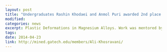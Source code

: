 ```yaml
---
layout: post
title: "Undergraduates Rashin Khodaei and Anmol Puri awarded 2nd place in Poster Session in 9th Annual Undergraduate Research Symposium 2014."
modified: 
categories: news
excerpt: Plastic Deformations in Magnesium Alloys. Work was mentored by graduate student Ali Khosravani.
tags: 
date: 2014-04-23
link: http://mined.gatech.edu/members/Ali-Khosravani/
---
```

